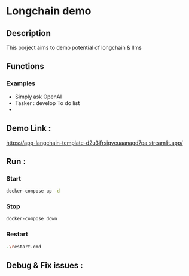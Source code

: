 # Longchain demo

## Description

This porject aims to demo potential of longchain & llms

## Functions 

### Examples
- Simply ask OpenAI
- Tasker : develop To do list
-

## Demo Link :
https://app-langchain-template-d2u3ifrsiqveuaanagd7pa.streamlit.app/

## Run :
### Start
```bash
docker-compose up -d
```
### Stop
```bash
docker-compose down
```
### Restart
```bash
.\restart.cmd
```

## Debug & Fix issues :

